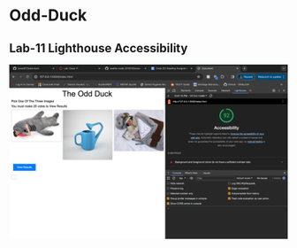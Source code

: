 # Odd-Duck

## Lab-11 Lighthouse Accessibility

![Lighthouse Accessability](img/Lab11-Lighthouse.png)
